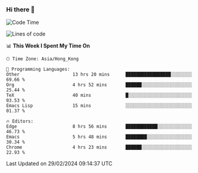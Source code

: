 ### Hi there 👋

<!--
**nicehiro/nicehiro** is a ✨ _special_ ✨ repository because its `README.md` (this file) appears on your GitHub profile.

Here are some ideas to get you started:

- 🔭 I’m currently working on ...
- 🌱 I’m currently learning ...
- 👯 I’m looking to collaborate on ...
- 🤔 I’m looking for help with ...
- 💬 Ask me about ...
- 📫 How to reach me: ...
- 😄 Pronouns: ...
- ⚡ Fun fact: ...
-->

<!--START_SECTION:waka-->
![Code Time](http://img.shields.io/badge/Code%20Time-267%20hrs%204%20mins-blue)

![Lines of code](https://img.shields.io/badge/From%20Hello%20World%20I%27ve%20Written-2.6%20million%20lines%20of%20code-blue)

📊 **This Week I Spent My Time On** 

```text
🕑︎ Time Zone: Asia/Hong_Kong

💬 Programming Languages: 
Other                    13 hrs 20 mins      █████████████████░░░░░░░░   69.66 % 
Org                      4 hrs 52 mins       ██████░░░░░░░░░░░░░░░░░░░   25.44 % 
TeX                      40 mins             █░░░░░░░░░░░░░░░░░░░░░░░░   03.53 % 
Emacs Lisp               15 mins             ░░░░░░░░░░░░░░░░░░░░░░░░░   01.37 % 

🔥 Editors: 
Edge                     8 hrs 56 mins       ████████████░░░░░░░░░░░░░   46.73 % 
Emacs                    5 hrs 48 mins       ████████░░░░░░░░░░░░░░░░░   30.34 % 
Chrome                   4 hrs 23 mins       ██████░░░░░░░░░░░░░░░░░░░   22.93 % 
```


 Last Updated on 29/02/2024 09:14:37 UTC
<!--END_SECTION:waka-->
